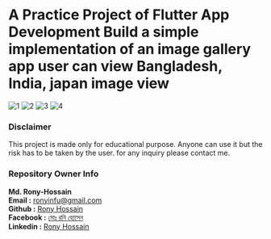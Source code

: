 # A Practice Project of Flutter App Development Build a simple implementation of an image gallery app user can view Bangladesh, India, japan image view
![1](https://user-images.githubusercontent.com/95837116/148052047-9c6b0172-268a-4cfa-bea4-787872012beb.png)
![2](https://user-images.githubusercontent.com/95837116/148052058-63f02980-4674-4a92-9a8b-d00c225e22f8.png)
![3](https://user-images.githubusercontent.com/95837116/148052067-20b3a0f7-8603-4401-a6d1-31215b0d2c14.png)
![4](https://user-images.githubusercontent.com/95837116/148052105-4be6d579-1168-45f7-bb07-7453ddb0e5c3.png)

### Disclaimer
This project is made only for educational purpose. Anyone can use it but the risk has to be taken by the user.
for any inquiry please contact me.

### Repository Owner Info

__Md. Rony-Hossain__ <br>
__Email :__ [ ronyinfu@gmail.com ](mailto:ronyinfu@gmail.com) <br>
__Github :__ [Rony Hossain](https://github.com/Ronyinfu)<br>
__Facebook :__ [মোঃ রনি হোসেন ](https://www.facebook.com/Ronyinfu/) <br>
__Linkedin :__ [Rony Hossain](https://www.linkedin.com/in/ronyinfu/)
<br>
<br>

